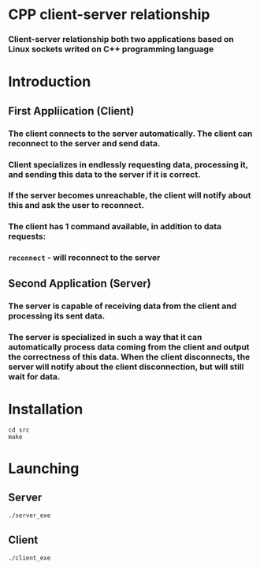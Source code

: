 # CPP client-server relationship
### Client-server relationship both two applications based on Linux sockets writed on C++ programming language
# Introduction
## First Appliication (Client)
### The client connects to the server automatically. The client can reconnect to the server and send data.
### **Client** specializes in endlessly requesting data, processing it, and sending this data to the server if it is correct.
### If the server becomes unreachable, the client will notify about this and ask the user to reconnect.

### The client has 1 command available, in addition to data requests:
### `reconnect` - will reconnect to the server
## Second Application (Server)
### The server is capable of receiving data from the client and processing its sent data.
### The server is specialized in such a way that it can automatically process data coming from the client and output the correctness of this data. When the client disconnects, the server will notify about the client disconnection, but will still wait for data.

# Installation
```
cd src
make
```

# Launching
## Server
```
./server_exe
```
## Client
```
./client_exe
```
